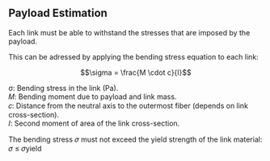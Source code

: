 ## Payload Estimation 
Each link must be able to withstand the stresses that are imposed by the payload.  

This can be adressed by applying the bending stress equation to each link:  

$$\sigma = \frac{M \cdot c}{I}$$

σ: Bending stress in the link (Pa).  
𝑀: Bending moment due to payload and link mass.  
𝑐: Distance from the neutral axis to the outermost fiber (depends on link cross-section).  
𝐼: Second moment of area of the link cross-section.  

The bending stress 𝜎 must not exceed the yield strength of the link material:  
𝜎 ≤ 𝜎yield
